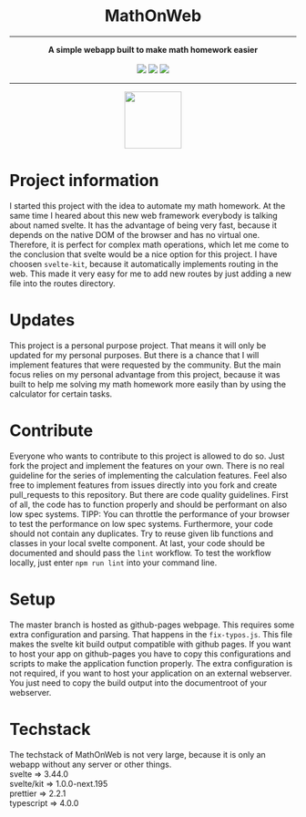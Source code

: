<div align="center">
<h1>MathOnWeb</h1>
<hr>
<strong>A simple webapp built to make math homework easier</strong><br><br>

<img src="https://img.shields.io/github/workflow/status/mathisburger/MathOnWeb/publish?style=for-the-badge">
<img src="https://img.shields.io/github/license/mathisburger/MathOnWeb?style=for-the-badge"> 
<img src="https://img.shields.io/github/v/release/mathisburger/MathOnWeb?style=for-the-badge">
</div>
<hr>
<div align="center">
<img src="https://upload.wikimedia.org/wikipedia/commons/thumb/1/1b/Svelte_Logo.svg/1200px-Svelte_Logo.svg.png" width="100" />
</div>

# Project information

I started this project with the idea to automate my math homework. At the same time I heared about this new web framework everybody is talking about named svelte. It has the advantage of being very fast, because it depends on the native DOM of the browser and has no virtual one. Therefore, it is perfect for complex math operations, which let me come to the conclusion that svelte would be a nice option for this project. I have choosen `svelte-kit`, because it automatically implements routing in the web. This made it very easy for me to add new routes by just adding a new file into the routes directory.

# Updates

This project is a personal purpose project. That means it will only be updated for my personal purposes. But there is a chance that I will implement features that were requested by the community. But the main focus relies on my personal advantage from this project, because it was built to help me solving my math homework more easily than by using the calculator for certain tasks.

# Contribute

Everyone who wants to contribute to this project is allowed to do so. Just fork the project and implement the features on your own. There is no real guideline for the series of implementing the calculation features. Feel also free to implement features from issues directly into you fork and create pull_requests to this repository. But there are code quality guidelines. First of all, the code has to function properly and should be performant on also low spec systems. TIPP: You can throttle the performance of your browser to test the performance on low spec systems. Furthermore, your code should not contain any duplicates. Try to reuse given lib functions and classes in your local svelte component. At last, your code should be documented and should pass the `lint` workflow. To test the workflow locally, just enter `npm run lint` into your command line.

# Setup

The master branch is hosted as github-pages webpage. This requires some extra configuration and parsing. That happens in the `fix-typos.js`. This file makes the svelte kit build output compatible with github pages. If you want to host your app on github-pages you have to copy this
configurations and scripts to make the application function properly. The extra configuration is not required, if you want to host your application on an external webserver. You just need to copy the build output into the documentroot of your webserver.

# Techstack

The techstack of MathOnWeb is not very large, because it is only an webapp without any server or other things.<br>
svelte => 3.44.0<br>
svelte/kit => 1.0.0-next.195<br>
prettier => 2.2.1<br>
typescript => 4.0.0<br>
